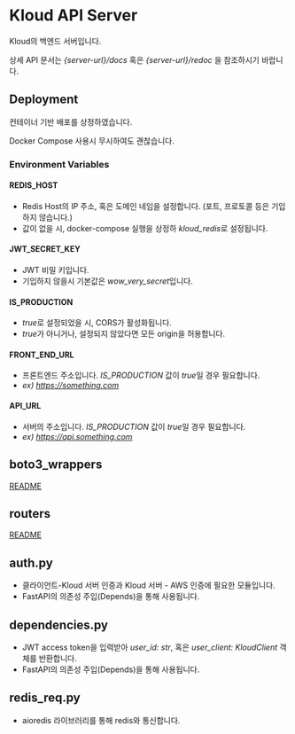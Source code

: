 # Kloud API Server
Kloud의 백엔드 서버입니다.

상세 API 문서는 *{server-url}/docs* 혹은 *{server-url}/redoc* 을 참조하시기 바랍니다.

## Deployment
컨테이너 기반 배포를 상정하였습니다. 

Docker Compose 사용시 무시하여도 괜찮습니다.
### Environment Variables

#### REDIS_HOST
- Redis Host의 IP 주소, 혹은 도메인 네임을 설정합니다. (포트, 프로토콜 등은 기입하지 않습니다.)
- 값이 없을 시, docker-compose 실행을 상정하 *kloud_redis*로 설정됩니다.

#### JWT_SECRET_KEY
- JWT 비밀 키입니다. 
- 기입하지 않을시 기본값은 *wow_very_secret*입니다. 

#### IS_PRODUCTION
- *true*로 설정되었을 시, CORS가 활성화됩니다.
- *true*가 아니거나, 설정되지 않았다면 모든 origin을 허용합니다.

#### FRONT_END_URL
- 프론트엔드 주소입니다. *IS_PRODUCTION* 값이 *true*일 경우 필요합니다.
- *ex) https://something.com*

#### API_URL
- 서버의 주소입니다. *IS_PRODUCTION* 값이 *true*일 경우 필요합니다.
- *ex) https://api.something.com*
## boto3_wrappers
[README](/server/app/boto3_wrappers/README.md)

## routers
[README](/server/app/README.md)

## auth.py
- 클라이언트-Kloud 서버 인증과 Kloud 서버 - AWS 인증에 필요한 모듈입니다.
- FastAPI의 의존성 주입(Depends)을 통해 사용됩니다.

## dependencies.py
- JWT access token을 입력받아 _user_id: str_, 혹은 _user_client: KloudClient_ 객체를 반환합니다.
- FastAPI의 의존성 주입(Depends)을 통해 사용됩니다.

## redis_req.py
- aioredis 라이브러리를 통해 redis와 통신합니다.
